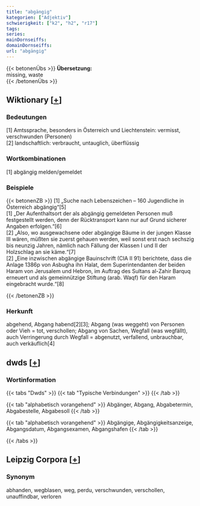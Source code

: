 ```yaml
---
title: "abgängig"
kategorien: ["Adjektiv"]
schwierigkeit: ["k2", "h2", "r17"]
tags:
series:
mainDornseiffs:
domainDornseiffs:
url: "abgängig"
---
```


{{< betonenÜbs >}}
**Übersetzung:**  
missing, waste  
{{< /betonenÜbs >}}

## Wiktionary [[+](https://de.wiktionary.org/wiki/abgängig)]

### Bedeutungen
[1] Amtssprache, besonders in Österreich und Liechtenstein: vermisst, verschwunden (Personen)  
[2] landschaftlich: verbraucht, untauglich, überflüssig  

### Wortkombinationen
[1] abgängig melden/gemeldet  

### Beispiele
{{< betonenZB >}}
[1] „Suche nach Lebenszeichen – 160 Jugendliche in Österreich abgängig“[5]  
[1] „Der Aufenthaltsort der als abgängig gemeldeten Personen muß festgestellt werden, denn der Rücktransport kann nur auf Grund sicherer Angaben erfolgen.“[6]  
[2] „Also, wo ausgewachsene oder abgängige Bäume in der jungen Klasse III wären, müßten sie zuerst gehauen werden, weil sonst erst nach sechszig bis neunzig Jahren, nämlich nach Fällung der Klassen I und II der Holzschlag an sie käme.“[7]  
[2] „Eine inzwischen abgängige Bauinschrift (CIA II 91) berichtete, dass die Anlage 1386p von Asbugha ihn Halat, dem Superintendanten der beiden Haram von Jerusalem und Hebron, im Auftrag des Sultans al-Zahir Barquq erneuert und als gemeinnützige Stiftung (arab. Waqf) für den Haram eingebracht wurde.“[8]  

{{< /betonenZB >}}
### Herkunft
abgehend, Abgang habend[2][3]; Abgang (was weggeht) von Personen oder Vieh = tot, verschollen; Abgang von Sachen, Wegfall (was wegfällt), auch Verringerung durch Wegfall = abgenutzt, verfallend, unbrauchbar, auch verkäuflich[4]  



## dwds [[+](https://www.dwds.de/wb/abgängig)]

### Wortinformation
{{< tabs "Dwds" >}}
{{< tab "Typische Verbindungen" >}}
{{< /tab >}}

{{< tab "alphabetisch vorangehend" >}}
Abgänger, Abgang, Abgabetermin, Abgabestelle, Abgabesoll
{{< /tab >}}

{{< tab "alphabetisch vorangehend" >}}
Abgängige, Abgängigkeitsanzeige, Abgangsdatum, Abgangsexamen, Abgangshafen
{{< /tab >}}

{{< /tabs >}}

## Leipzig Corpora [[+](https://corpora.uni-leipzig.de/en/res?word=abgängig&corpusId=deu_newscrawl-public_2018)]


### Synonym
abhanden, wegblasen, weg, perdu, verschwunden, verschollen, unauffindbar, verloren

